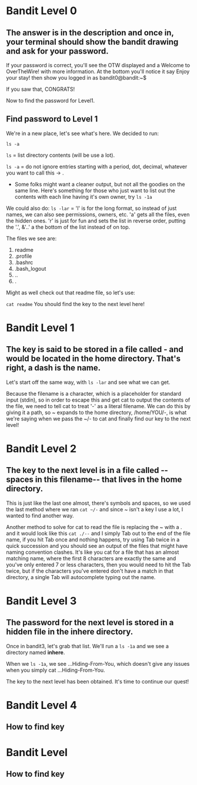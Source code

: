 # Bandit Level 0
## The answer is in the description and once in, your terminal should show the bandit drawing and ask for your password.
If your password is correct, you'll see the OTW displayed and a Welcome to OverTheWire! with more information. At the bottom
you'll notice it say Enjoy your stay! then show you logged in as bandit0@bandit:~$

If you saw that, CONGRATS! 

Now to find the password for Level1. 

## Find password to Level 1
We're in a new place, let's see what's here. We decided to run:
```
ls -a
```
```ls``` = list directory contents (will be use a lot).

```ls -a``` = do not ignore entries starting with a period, dot, decimal, whatever you want to call this -> .

* Some folks might want a cleaner output, but not all the goodies on the same line. Here's something for those who just want to list out the contents with each line having it's own owner, try ```ls -1a``` 

We could also do:
``` ls -lar ```  = 'l' is for the long format, so instead of just names, we can also see permissions, owners, etc. 'a' gets all the files, 
even the hidden ones. 'r' is just for fun and sets the list in reverse order, putting the '.', &'..' a the bottom of the list instead 
of on top.

The files we see are:
1. readme
2. .profile
3. .bashrc
4. .bash_logout
5. ..
6. .

Might as well check out that readme file, so let's use:

```cat readme```
You should find the key to the next level here!

# Bandit Level 1
## The key is said to be stored in a file called - and would be located in the home directory. That's right, a dash is the name.
Let's start off the same way, with ```ls -lar``` and see what we can get. 

Because the filename is a character, which is a placeholder for standard input (stdin), so in order to escape this and get cat to 
output the contents of the file, we need to tell cat to treat '-' as a literal filename. We can do this by giving it a path, so ~ 
expands to the home directory, /home/YOU/-, is what we're saying when we pass the ~/- to cat and finally find our key to the next level!

# Bandit Level 2
## The key to the next level is in a file called --spaces in this filename-- that lives in the home directory.

This is just like the last one almost, there's symbols and spaces, so we used the last method where we ran ```cat ~/-``` and since ~ isn't a key I use a lot, I wanted to find another way. 

Another method to solve for cat to read the file is replacing the ~ with a . and it would look like this ```cat ./--``` and I simply Tab out to the end of the file name, if you hit Tab once and nothing happens, try using Tab twice in a quick succession and you should see an output of the files that might have naming convention clashes. It's like you cat for a file that has an almost matching name, where the first 8 characters are exactly the same and you've only entered 7 or less characters, then you would need to hit the Tab twice, but if the characters you've entered don't have a match in that directory, a single Tab will autocomplete typing out the name. 

# Bandit Level 3
## The password for the next level is stored in a hidden file in the inhere directory.

Once in bandit3, let's grab that list. We'll run a ```ls -1a``` and we see a directory named **inhere**.

When we ```ls -1a```, we see ...Hiding-From-You, which doesn't give any issues when you simply cat ...Hiding-From-You. 

The key to the next level has been obtained. It's time to continue our quest!

# Bandit Level 4
## How to find key

# Bandit Level #
## How to find key

